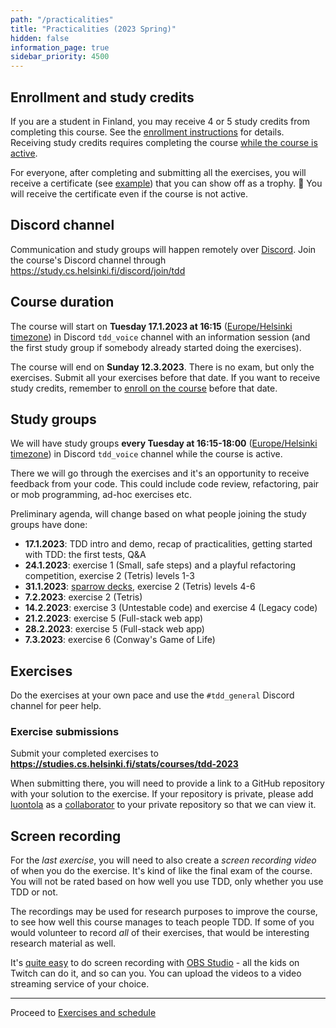 ```yaml
---
path: "/practicalities"
title: "Practicalities (2023 Spring)"
hidden: false
information_page: true
sidebar_priority: 4500
---
```


## Enrollment and study credits

If you are a student in Finland, you may receive 4 or 5 study credits from completing this course. See the [enrollment instructions](/enrollment) for details. Receiving study credits requires completing the course [while the course is active](#course-duration).

For everyone, after completing and submitting all the exercises, you will receive a certificate (see [example](https://studies.cs.helsinki.fi/stats/api/certificate/tdd-2022/en/818b05333d6adad5d36bcf7a4e4f4fbf)) that you can show off as a trophy. 🏅 You will receive the certificate even if the course is not active.


## Discord channel

Communication and study groups will happen remotely over [Discord](https://discord.com/). Join the course's Discord channel through https://study.cs.helsinki.fi/discord/join/tdd


## Course duration

The course will start on **Tuesday 17.1.2023 at 16:15** ([Europe/Helsinki timezone](https://www.timeanddate.com/worldclock/finland/helsinki)) in Discord `tdd_voice` channel with an information session (and the first study group if somebody already started doing the exercises).

The course will end on **Sunday 12.3.2023**. There is no exam, but only the exercises. Submit all your exercises before that date. If you want to receive study credits, remember to [enroll on the course](/enrollment/#enroll-on-the-course) before that date.


## Study groups

We will have study groups **every Tuesday at 16:15-18:00** ([Europe/Helsinki timezone](https://www.timeanddate.com/worldclock/finland/helsinki)) in Discord `tdd_voice` channel while the course is active.

There we will go through the exercises and it's an opportunity to receive feedback from your code. This could include code review, refactoring, pair or mob programming, ad-hoc exercises etc.

Preliminary agenda, will change based on what people joining the study groups have done:

- **17.1.2023**: TDD intro and demo, recap of practicalities, getting started with TDD: the first tests, Q&A
- **24.1.2023**: <!-- selective attention and writing down what you noticed https://www.youtube.com/watch?v=IGQmdoK_ZfY --> exercise 1 (Small, safe steps) and a playful refactoring competition, exercise 2 (Tetris) levels 1-3
- **31.1.2023**: [sparrow decks](https://llewellynfalco.blogspot.com/p/sparrow-decks.html), exercise 2 (Tetris) levels 4-6
- **7.2.2023**: exercise 2 (Tetris)
- **14.2.2023**: exercise 3 (Untestable code) and exercise 4 (Legacy code)
- **21.2.2023**: exercise 5 (Full-stack web app)
- **28.2.2023**: exercise 5 (Full-stack web app)
- **7.3.2023**: exercise 6 (Conway's Game of Life)


## Exercises

Do the exercises at your own pace and use the `#tdd_general` Discord channel for peer help.

### Exercise submissions

Submit your completed exercises to **<https://studies.cs.helsinki.fi/stats/courses/tdd-2023>**

When submitting there, you will need to provide a link to a GitHub repository with your solution to the exercise. If your repository is private, please add [luontola](https://github.com/luontola) as a [collaborator](https://docs.github.com/en/account-and-profile/setting-up-and-managing-your-github-user-account/managing-access-to-your-personal-repositories/inviting-collaborators-to-a-personal-repository) to your private repository so that we can view it.


## Screen recording

For the *last exercise*, you will need to also create a *screen recording video* of when you do the exercise. It's kind of like the final exam of the course. You will not be rated based on how well you use TDD, only whether you use TDD or not.

The recordings may be used for research purposes to improve the course, to see how well this course manages to teach people TDD. If some of you would volunteer to record *all* of their exercises, that would be interesting research material as well.

It's [quite easy](https://obsproject.com/wiki/OBS-Studio-Quickstart) to do screen recording with [OBS Studio](https://obsproject.com/) - all the kids on Twitch can do it, and so can you. You can upload the videos to a video streaming service of your choice.

---

Proceed to [Exercises and schedule](/exercises)
